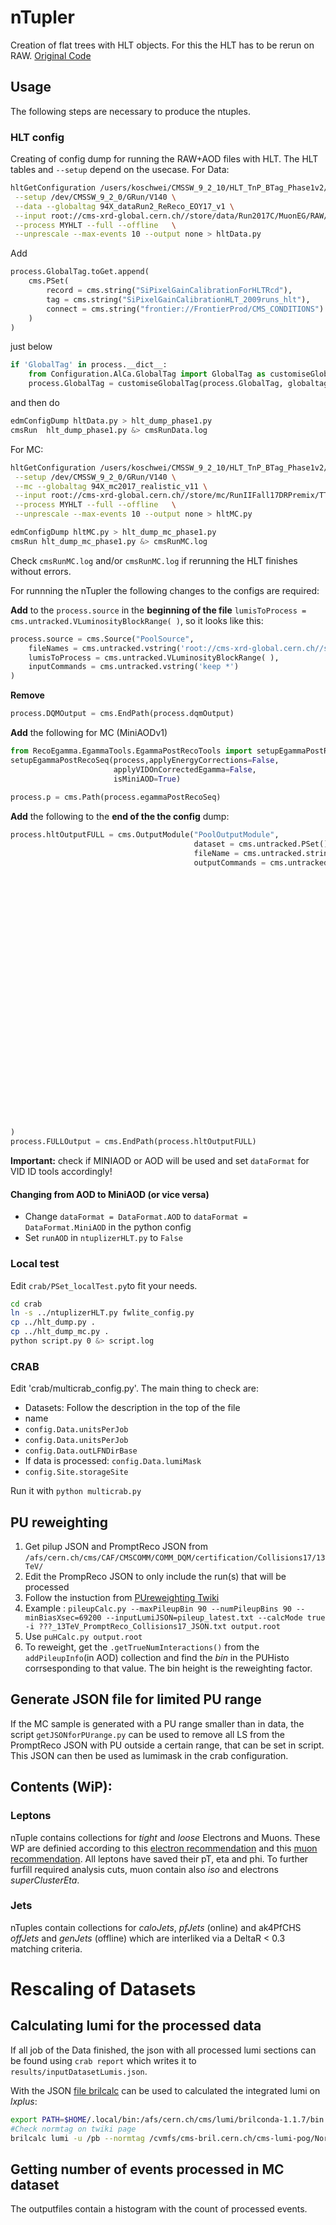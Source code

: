 # nTupler
Creation of flat trees with HLT objects. For this the HLT has to be rerun on RAW. [Original Code](https://github.com/silviodonato/usercode/tree/NtuplerFromHLT2017_V8)

## Usage
The following steps are necessary to produce the ntuples.
### HLT config
Creating of config dump for running the RAW+AOD files with HLT. The HLT tables and `--setup` depend on the usecase.
For Data:
```bash
hltGetConfiguration /users/koschwei/CMSSW_9_2_10/HLT_TnP_BTag_Phase1v2/V2 \
 --setup /dev/CMSSW_9_2_0/GRun/V140 \
 --data --globaltag 94X_dataRun2_ReReco_EOY17_v1 \
 --input root://cms-xrd-global.cern.ch//store/data/Run2017C/MuonEG/RAW/v1/000/299/368/00000/00E9C4F1-E76B-E711-8952-02163E01A27B.root  \
 --process MYHLT --full --offline   \
 --unprescale --max-events 10 --output none > hltData.py
```
Add 
```python
process.GlobalTag.toGet.append(
	cms.PSet(
		record = cms.string("SiPixelGainCalibrationForHLTRcd"),
		tag = cms.string("SiPixelGainCalibrationHLT_2009runs_hlt"),
		connect = cms.string("frontier://FrontierProd/CMS_CONDITIONS")
	)
)
```
just below
```python
if 'GlobalTag' in process.__dict__:
    from Configuration.AlCa.GlobalTag import GlobalTag as customiseGlobalTag
	process.GlobalTag = customiseGlobalTag(process.GlobalTag, globaltag = '94X_dataRun2_ReReco_EOY17_v1')
```
and then do
```bash
edmConfigDump hltData.py > hlt_dump_phase1.py
cmsRun  hlt_dump_phase1.py &> cmsRunData.log
```
For MC:
```bash
hltGetConfiguration /users/koschwei/CMSSW_9_2_10/HLT_TnP_BTag_Phase1v2/V2 \
 --setup /dev/CMSSW_9_2_0/GRun/V140 \
 --mc --globaltag 94X_mc2017_realistic_v11 \
 --input root://cms-xrd-global.cern.ch//store/mc/RunIIFall17DRPremix/TTTo2L2Nu_TuneCP5_13TeV-powheg-pythia8/GEN-SIM-RAW/TSG_94X_mc2017_realistic_v11-v1/30000/0416D117-B31E-E811-848B-3417EBE64CDB.root  \
 --process MYHLT --full --offline   \
 --unprescale --max-events 10 --output none > hltMC.py

edmConfigDump hltMC.py > hlt_dump_mc_phase1.py
cmsRun hlt_dump_mc_phase1.py &> cmsRunMC.log
```

Check `cmsRunMC.log` and/or `cmsRunMC.log` if rerunning the HLT finishes without errors.

For runnning the nTupler the following changes to the configs are required:

__Add__ to the `process.source` in the __beginning of the file__ `lumisToProcess = cms.untracked.VLuminosityBlockRange( )`, so it looks like this:
```python
process.source = cms.Source("PoolSource",
    fileNames = cms.untracked.vstring('root://cms-xrd-global.cern.ch//store/data/Run2017C/MuonEG/RAW/v1/000/299/368/00000/00E9C4F1-E76B-E711-8952-02163E01A27B.root'),
    lumisToProcess = cms.untracked.VLuminosityBlockRange( ),
    inputCommands = cms.untracked.vstring('keep *')
)
```

__Remove__
```python
process.DQMOutput = cms.EndPath(process.dqmOutput)
```

__Add__ the following for MC (MiniAODv1)
```python
from RecoEgamma.EgammaTools.EgammaPostRecoTools import setupEgammaPostRecoSeq
setupEgammaPostRecoSeq(process,applyEnergyCorrections=False,
                       applyVIDOnCorrectedEgamma=False,
                       isMiniAOD=True)
					   
process.p = cms.Path(process.egammaPostRecoSeq)
```

__Add__ the following to the __end of the the config__ dump:
```python
process.hltOutputFULL = cms.OutputModule("PoolOutputModule",
                                         dataset = cms.untracked.PSet(),
                                         fileName = cms.untracked.string('./cmsswPreProcessing.root'),
                                         outputCommands = cms.untracked.vstring('drop *',
                                                                                'keep *Egamma*_*_*_*',
                                                                                'keep bool*ValueMap*_*Electron*_*_*',
                                                                                'keep l1t*_*_*_*',
                                                                                'keep *_*Ht*_*_*',
                                                                                'keep *Jet*_*_*_*',
                                                                                'keep *Electron*_*_*_*',
                                                                                'keep *Muon*_*_*_*',
                                                                                'keep *Track*_*_*_*',
                                                                                'drop *Track*_hlt*_*_*',
                                                                                'drop SimTracks_*_*_*',
                                                                                'keep *SuperCluster*_*_*_*',
                                                                                'keep *MET*_*_*_*',
                                                                                'keep *Vertex*_*_*_*',
                                                                                #######
                                                                                'keep *_genParticles_*_*',#AOD
                                                                                'keep *_prunedGenParticles_*_*',#MINIAOD
                                                                                #######
                                                                                'keep *genParticles_*_*_*',
                                                                                'keep *Trigger*_*_*_*',
                                                                                'keep recoJetedmRefToBaseProdTofloatsAssociationVector_*_*_*',
                                                                                #######
                                                                                'keep *_addPileupInfo_*_*', #AOD
                                                                                'keep *_slimmedAddPileupInfo_*_*',#MINIAOD
                                                                                #######
                                                                                'drop *_*Digis*_*_*',
                                                                                'drop triggerTriggerEvent_*_*_*',
                                                                                'keep *_hltGtStage2Digis_*_*',
                                                                                'keep *_generator_*_*')
)
process.FULLOutput = cms.EndPath(process.hltOutputFULL)
```

__Important:__ check if MINIAOD or AOD will be used and set `dataFormat` for VID ID tools accordingly!



#### Changing from AOD to MiniAOD (or vice versa)
* Change `dataFormat = DataFormat.AOD` to `dataFormat = DataFormat.MiniAOD` in the python config
* Set `runAOD` in `ntuplizerHLT.py` to `False`

### Local test
Edit `crab/PSet_localTest.py`to fit your needs.
```bash
cd crab
ln -s ../ntuplizerHLT.py fwlite_config.py
cp ../hlt_dump.py .
cp ../hlt_dump_mc.py .
python script.py 0 &> script.log
```


### CRAB
Edit 'crab/multicrab_config.py'. The main thing to check are:
* Datasets: Follow the description in the top of the file
* name
* `config.Data.unitsPerJob`
* `config.Data.unitsPerJob`
* `config.Data.outLFNDirBase`
* If data is processed: `config.Data.lumiMask`
* `config.Site.storageSite`

Run it with `python multicrab.py`

## PU reweighting
1. Get pilup JSON and PromptReco JSON from `/afs/cern.ch/cms/CAF/CMSCOMM/COMM_DQM/certification/Collisions17/13TeV/`
2. Edit the PrompReco JSON to only include the run(s) that will be processed 
3. Follow the instuction from [PUreweighting Twiki](https://twiki.cern.ch/twiki/bin/viewauth/CMS/PileupJSONFileforData)
4. Example : `pileupCalc.py --maxPileupBin 90 --numPileupBins 90 --minBiasXsec=69200 --inputLumiJSON=pileup_latest.txt --calcMode true -i ???_13TeV_PromptReco_Collisions17_JSON.txt output.root`
5. Use `puHCalc.py output.root`
6. To reweight, get the  `.getTrueNumInteractions()` from the `addPileupInfo`(in AOD) collection and find the *bin* in the PUHisto corrsesponding to that value. The bin height is the reweighting factor.

## Generate JSON file for limited PU range
If the MC sample is generated with a PU range smaller than in data, the script `getJSONforPUrange.py` can be used to remove all LS from the PromptReco JSON with PU outside a certain range, that can be set in script. This JSON can then be used as lumimask in the crab configuration.

## Contents (WiP):
### Leptons
nTuple contains collections for *tight* and *loose* Electrons and Muons. These WP are definied according to this [electron recommendation](https://twiki.cern.ch/twiki/bin/view/CMS/CutBasedElectronIdentificationRun2) and this [muon recommendation](https://twiki.cern.ch/twiki/bin/view/CMS/SWGuideMuonIdRun2). All leptons have saved their pT, eta and phi. To further furfill required analysis cuts, muon contain also *iso* and electrons *superClusterEta*.

### Jets
nTuples contain collections for *caloJets*, *pfJets* (online) and ak4PfCHS *offJets* and *genJets* (offline) which are interliked via a DeltaR < 0.3 matching criteria. 

# Rescaling of Datasets
## Calculating lumi for the processed data
If all job of the Data finished, the json with all processed lumi sections can be found using `crab report` which writes it to `results/inputDatasetLumis.json`.

With the JSON [file brilcalc](https://twiki.cern.ch/twiki/bin/view/CMS/TWikiLUM#CurRec) can be used to calculated the integrated lumi on *lxplus*:
```bash
export PATH=$HOME/.local/bin:/afs/cern.ch/cms/lumi/brilconda-1.1.7/bin:$PATH
#Check normtag on twiki page
brilcalc lumi -u /pb --normtag /cvmfs/cms-bril.cern.ch/cms-lumi-pog/Normtags/normtag_BRIL.json -i pocessedLS.json 
```

## Getting number of events processed in MC dataset
The outputfiles contain a histogram with the count of processed events. 




